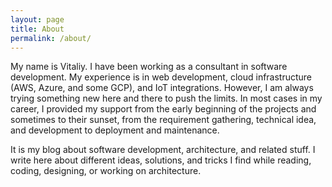 ```yaml
---
layout: page
title: About
permalink: /about/
---
```


My name is Vitaliy. I have been working as a consultant in software development. My experience is in web development, cloud infrastructure (AWS, Azure, and some GCP), and IoT integrations. However, I am always trying something new here and there to push the limits. In most cases in my career, I provided my support from the early beginning of the projects and sometimes to their sunset, from the requirement gathering, technical idea, and development to deployment and maintenance.

It is my blog about software development, architecture, and related stuff. I write here about different ideas, solutions, and tricks I find while reading, coding, designing, or working on architecture. 